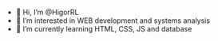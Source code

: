- 👋 Hi, I’m @HigorRL
- 👀 I’m interested in WEB development and 
systems analysis
- 🌱 I’m currently learning HTML, CSS, JS and 
database

<!---
HigorRL/HigorRL is a ✨ special ✨ repository because its `README.md` (this file) appears on your GitHub profile.
You can click the Preview link to take a look at your changes.
--->
